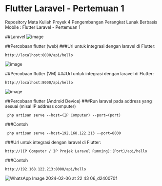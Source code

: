 # Flutter Laravel - Pertemuan 1
Repository Mata Kuliah Proyek 4 Pengembangan Perangkat Lunak Berbasis Mobile : Flutter Laravel - Pertemuan 1

##Laravel
![image](https://github.com/Fauzanaylassana98/Proyek-4/assets/86935367/43f8c632-3950-46f7-a5ec-1d5ff91b1015)


##Percobaan flutter (web)
###Url untuk integrasi dengan laravel di Flutter:
```
http://localhost:8000/api/hello
```
![image](https://github.com/Fauzanaylassana98/Proyek-4/assets/86935367/39d58ae9-98b7-44aa-8b3d-9d1139707f31)


##Percobaan flutter (VM)
###Url untuk integrasi dengan laravel di Flutter:
```
http://localhost:8000/api/hello
```
![image](https://github.com/Fauzanaylassana98/Proyek-4/assets/86935367/c97fce63-99c2-44b2-8147-89c695d3af7a)

##Percobaan flutter (Android Device)
###Run laravel pada address yang sesuai (misal IP address computer)
```
 php artisan serve --host=(IP Computer) --port=(port)
```
###Contoh
```
 php artisan serve --host=192.168.122.213 --port=8000
```
###Url untuk integrasi dengan laravel di Flutter:
```
http://(IP Computer / IP Projek Laravel Running):(Port)/api/hello
```
###Contoh
```
http://192.168.122.213:8000/api/hello
```
![WhatsApp Image 2024-02-06 at 22 43 06_d240070f](https://github.com/Fauzanaylassana98/Proyek-4/assets/86935367/22d66f23-1740-482e-8bdd-01a232ea8272)

